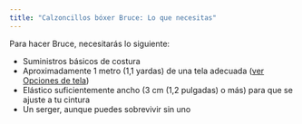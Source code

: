 ```yaml
---
title: "Calzoncillos bóxer Bruce: Lo que necesitas"
---
```


Para hacer Bruce, necesitarás lo siguiente:

- Suministros básicos de costura
- Aproximadamente 1 metro (1,1 yardas) de una tela adecuada ([ver Opciones de tela](/docs/patterns/bruce/fabric/))
- Elástico suficientemente ancho (3 cm (1,2 pulgadas) o más) para que se ajuste a tu cintura
- Un serger, aunque puedes sobrevivir sin uno
